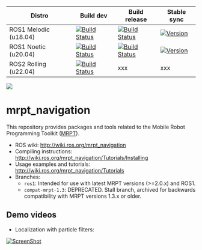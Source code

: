 | Distro | Build dev | Build release | Stable sync |
| --- | --- | --- | --- |
| ROS1 Melodic (u18.04) | [![Build Status](http://build.ros.org/job/Mdev__mrpt_navigation__ubuntu_bionic_amd64/badge/icon)](http://build.ros.org/job/Mdev__mrpt_navigation__ubuntu_bionic_amd64/) |  [![Build Status](http://build.ros.org/job/Mbin_uB64__mrpt_navigation__ubuntu_bionic_amd64__binary/badge/icon)](http://build.ros.org/job/Mbin_uB64__mrpt_navigation__ubuntu_bionic_amd64__binary/) | [![Version](https://img.shields.io/ros/v/melodic/mrpt_navigation)](https://index.ros.org/search/?term=mrpt_navigation) |
| ROS1 Noetic (u20.04) | [![Build Status](https://build.ros.org/job/Ndev__mrpt_navigation__ubuntu_focal_amd64/badge/icon)](https://build.ros.org/job/Ndev__mrpt_navigation__ubuntu_focal_amd64/) |  [![Build Status](https://build.ros.org/job/Nbin_uF64__mrpt_navigation__ubuntu_focal_amd64__binary/badge/icon)](https://build.ros.org/job/Nbin_uF64__mrpt_navigation__ubuntu_focal_amd64__binary/) | [![Version](https://img.shields.io/ros/v/noetic/mrpt_navigation)](https://index.ros.org/search/?term=mrpt_navigation) |
| ROS2 Rolling (u22.04) | [![Build Status](https://build.ros2.org/job/Rdev__mrpt_sensors__ubuntu_jammy_amd64/badge/icon)](https://build.ros2.org/job/Rdev__mrpt_sensors__ubuntu_jammy_amd64/) |  xxx | xxx |

<img align="center" src="https://mrpt.github.io/imgs/mrpt_reactivenav_ros_demo_s40.gif">

mrpt_navigation
===============

This repository provides packages and tools related to the Mobile Robot Programming Toolkit ([MRPT](http://www.mrpt.org/)). 

* ROS wiki: http://wiki.ros.org/mrpt_navigation
* Compiling instructions: http://wiki.ros.org/mrpt_navigation/Tutorials/Installing
* Usage examples and tutorials: http://wiki.ros.org/mrpt_navigation/Tutorials
* Branches:
  * `ros1`: Intended for use with latest MRPT versions (>=2.0.x) and ROS1.
  * `compat-mrpt-1.3`: DEPRECATED. Stall branch, archived for backwards compatibility with MRPT versions 1.3.x or older.

Demo videos
------------

* Localization with particle filters:

[![ScreenShot](http://img.youtube.com/vi/b5glQhT2Zac/0.jpg)](http://youtu.be/b5glQhT2Zac)

